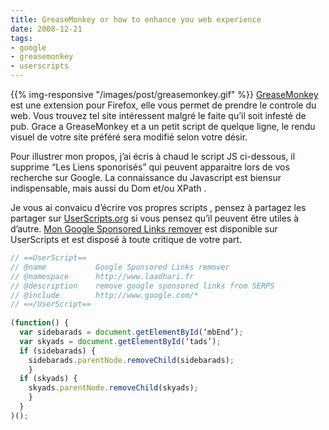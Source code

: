 ```yaml
---
title: GreaseMonkey or how to enhance you web experience
date: 2008-12-21
tags:
- google
- greasemonkey
- userscripts
---
```

{{% img-responsive "/images/post/greasemonkey.gif" %}}
[GreaseMonkey](https://addons.mozilla.org/fr/firefox/addon/748) est une extension pour Firefox, elle vous permet de prendre le controle du web. Vous trouvez tel site intéressent malgré le faite qu’il soit infesté de pub. Grace a GreaseMonkey et a un petit script de quelque ligne, le rendu visuel de votre site préféré sera modifié selon votre désir.
<!--more-->
Pour illustrer mon propos, j’ai écris à chaud le script JS ci-dessous, il supprime “Les Liens sponorisés” qui peuvent apparaitre lors de vos recherche sur Google. La connaissance du Javascript est biensur indispensable, mais aussi du Dom et/ou XPath .

Je vous ai convaicu d’écrire vos propres scripts , pensez à partagez les partager sur [UserScripts.org](http://userscripts.org/) si vous pensez qu’il peuvent être utiles à d’autre. [Mon Google Sponsored Links remover](http://userscripts.org/scripts/show/38984) est disponible sur UserScripts et est disposé à toute critique de votre part.

```javascript
// ==UserScript==
// @name           Google Sponsored Links remover
// @namespace      http://www.laadhari.fr
// @description    remove google sponsored links from SERPS
// @include        http://www.google.com/*
// ==/UserScript==
 
(function() {
  var sidebarads = document.getElementById(‘mbEnd’);
  var skyads = document.getElementById(‘tads’);
  if (sidebarads) {
    sidebarads.parentNode.removeChild(sidebarads);
    }
  if (skyads) {
    skyads.parentNode.removeChild(skyads);
    }  
  }
)();
```
